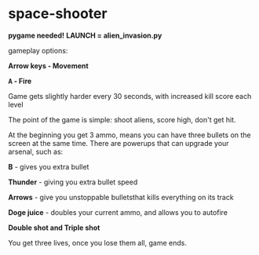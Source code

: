 # space-shooter
**pygame needed!**
**LAUNCH = alien_invasion.py**

gameplay options:

**Arrow keys - Movement**

**<kbd>A</kbd> - Fire**

Game gets slightly harder every 30 seconds, with increased kill score each level


The point of the game is simple: shoot aliens, score high, don't get hit.

At the beginning you get 3 ammo, means you can have three bullets on the screen at the same time. There are powerups that can upgrade your arsenal, such as:

**B** - gives you extra bullet

**Thunder** - giving you extra bullet speed

**Arrows** - give you unstoppable bulletsthat kills everything on its track

**Doge juice** - doubles your current ammo, and allows you to autofire

**Double shot and Triple shot**

You get three lives, once you lose them all, game ends.
